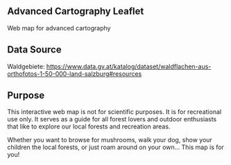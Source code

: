 ## Advanced Cartography Leaflet
Web map for advanced cartography

## Data Source
Waldgebiete:
https://www.data.gv.at/katalog/dataset/waldflachen-aus-orthofotos-1-50-000-land-salzburg#resources

## Purpose
This interactive web map is not for scientific purposes.
It is for recreational use only.
It serves as a guide for all forest lovers and outdoor enthusiasts that like to explore our local forests and recreation areas.

Whether you want to browse for mushrooms, walk your dog, show your children the local forests, or just roam around on your own... This map is for you!
